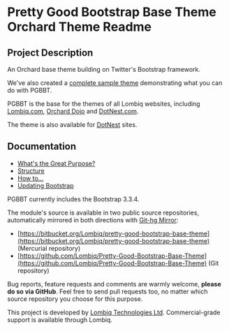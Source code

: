 # Pretty Good Bootstrap Base Theme Orchard Theme Readme



## Project Description

An Orchard base theme building on Twitter's Bootstrap framework.

We've also created a [complete sample theme](https://github.com/Lombiq/Pretty-Good-Bootstrap-Base-Theme-Sample) demonstrating what you can do with PGBBT.

PGBBT is the base for the themes of all Lombiq websites, including [Lombiq.com](http://lombiq.com/), [Orchard Dojo](http://orcharddojo.net/) and [DotNest.com](http://dotnest.com/).

The theme is also available for [DotNest](http://dotnest.com/) sites.


## Documentation

- [What's the Great Purpose?](Docs/Purpose.md)
- [Structure](Docs/Structure.md)
- [How to...](Docs/HowTo.md)
- [Updating Bootstrap](Docs/UpdatingBootstrap.md)


PGBBT currently includes the Bootstrap 3.3.4.

The module's source is available in two public source repositories, automatically mirrored in both directions with [Git-hg Mirror](https://githgmirror.com):

- [https://bitbucket.org/Lombiq/pretty-good-bootstrap-base-theme](https://bitbucket.org/Lombiq/pretty-good-bootstrap-base-theme) (Mercurial repository)
- [https://github.com/Lombiq/Pretty-Good-Bootstrap-Base-Theme](https://github.com/Lombiq/Pretty-Good-Bootstrap-Base-Theme) (Git repository)

Bug reports, feature requests and comments are warmly welcome, **please do so via GitHub**.
Feel free to send pull requests too, no matter which source repository you choose for this purpose.

This project is developed by [Lombiq Technologies Ltd](http://lombiq.com/). Commercial-grade support is available through Lombiq.